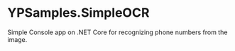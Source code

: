 # YPSamples.SimpleOCR
Simple Console app on .NET Core for recognizing phone numbers from the image.
